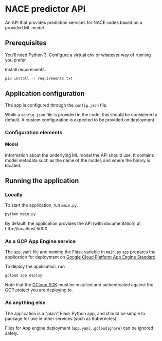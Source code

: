 # NACE predictor API

An API that provides prediction services for NACE codes based on a provided ML model.

## Prerequisites

You'll need Python 3. Configure a virtual env or whatever way of running you prefer.

Install requirements:

```bash
pip install -r requirements.txt
```

## Application configuration

The app is configured through the `config.json` file.

While a `config.json` file is provided in the code, this should be considered a default.
A custom configuration is expected to be provided on deployment 

### Configuration elements

#### Model

Information about the underlying ML model the API should use. It contains model metadata
such as the name of the model, and where the binary is located.

## Running the application

### Locally

To start the application, run `main.py`.

```bash
python main.py
```

By default, the application provides the API (with documentation) at http://localhost:5000.

### As a GCP App Engine service

The `app.yaml` file and naming the Flask variable in `main.py` `app` prepares the application
for deployment on [Google Cloud Platform App Engine Standard](https://cloud.google.com/appengine/docs/standard/python3/runtime).

To deploy the application, run 

```bash
gcloud app deploy
```

Note that the [GCloud SDK](https://cloud.google.com/sdk) must be installed and authenticated against the GCP project you are deploying to.

### As anything else

The application is a "plain" Flask Python app, and should be simple to package for 
use in other services (such as Kubernetes). 

Files for App engine deployment (`app.yaml`, .`gcloudignore`) can be ignored safely.
